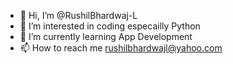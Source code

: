 - 👋 Hi, I’m @RushilBhardwaj-L
- 👀 I’m interested in coding especailly Python
- 🌱 I’m currently learning App Development
- 📫 How to reach me rushilbhardwajl@yahoo.com

<!---
RushilBhardwaj-L/RushilBhardwaj-L is a ✨ special ✨ repository because its `README.md` (this file) appears on your GitHub profile.
You can click the Preview link to take a look at your changes.
--->
